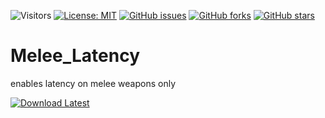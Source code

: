 ![Visitors](https://api.visitorbadge.io/api/visitors?path=https%3A%2F%2Fgithub.com%2Ftitaniummachine1%2FMelee_Latency&label=Visitors&countColor=%23263759&style=plastic)
[![License: MIT](https://img.shields.io/badge/License-MIT-yellow.svg)](https://opensource.org/licenses/MIT)
[![GitHub issues](https://img.shields.io/github/issues/titaniummachine1/Melee_Latency.svg)](https://github.com/titaniummachine1/Melee_Latency/issues)
[![GitHub forks](https://img.shields.io/github/forks/titaniummachine1/Melee_Latency.svg)](https://github.com/titaniummachine1/Melee_Latency/network)
[![GitHub stars](https://img.shields.io/github/stars/titaniummachine1/Melee_Latency.svg)](https://github.com/titaniummachine1/Melee_Latency/stargazers)

# Melee_Latency
enables latency on melee weapons only

[![Download Latest](https://img.shields.io/github/downloads/titaniummachine1/Melee_Latency/total.svg?style=for-the-badge&logo=download&label=Download%20Latest)](https://github.com/titaniummachine1/Melee_Latency/releases/latest/download/Melee_Latency)
